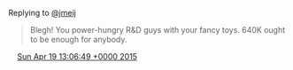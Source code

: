 Replying to [@jmeij](https://twitter.com/@jmeij/status/589413027302244352)

> Blegh\! You power\-hungry R&amp;D guys with your fancy toys\. 640K ought to be enough for anybody\.

<img src="../../media/tweet.ico" width="12" /> [Sun Apr 19 13:06:49 +0000 2015](https://twitter.com/DromerDenker/status/589777171905908737)
